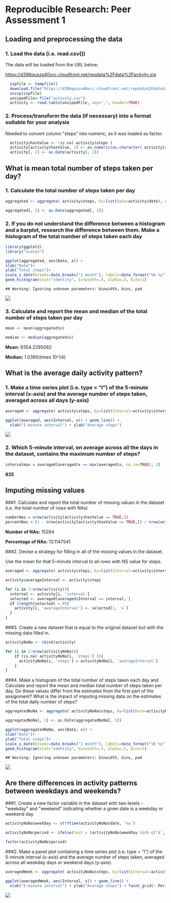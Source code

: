 # Reproducible Research: Peer Assessment 1


## Loading and preprocessing the data

### 1. Load the data (i.e. read.csv())

The data will be loaded from the URL below:

https://d396qusza40orc.cloudfront.net/repdata%2Fdata%2Factivity.zip


```r
  zipfile <- tempfile()
  download.file("https://d396qusza40orc.cloudfront.net/repdata%2Fdata%2Factivity.zip",zipfile, method="curl")
  unzip(zipfile)
  unzipedFile<-file("activity.csv")
  activity <- read.table(unzipedFile, sep=",", header=TRUE)
```

### 2. Process/transform the data (if necessary) into a format suitable for your analysis

Needed to convert column "steps" into numeric, as it was loaded as factor.


```r
  activity$hasValue <- !is.na( activity$steps )
  activity[activity$hasValue, 1] <- as.numeric(as.character( activity[activity$hasValue, 1] ))  
  activity[, 2] <- as.Date(activity[, 2])
```

## What is mean total number of steps taken per day?

### 1. Calculate the total number of steps taken per day

```r
aggregated <- aggregate( activity$steps, by=list(Date=activity$date), sum, na.rm=TRUE)

aggregated[, 1] <- as.Date(aggregated[, 1])
```

### 2. If you do not understand the difference between a histogram and a barplot, research the difference between them. Make a histogram of the total number of steps taken each day


```r
library(ggplot2)
library("scales")

ggplot(aggregated, aes(Date, x)) + 
xlab("Date")+
ylab("Total steps")+
scale_x_date(breaks=date_breaks("1 month"), labels=date_format("%b %y")) +
geom_histogram(stat="identity", binwidth=.5, alpha=.5, bins=1)
```

```
## Warning: Ignoring unknown parameters: binwidth, bins, pad
```

![](PA1_template_files/figure-html/unnamed-chunk-4-1.png)<!-- -->

### 3. Calculate and report the mean and median of the total number of steps taken per day


```r
mean <- mean(aggregated$x)

median <- median(aggregated$x)
```

**Mean:** 9354.2295082

**Median:** 1.0395\times 10^{4}

## What is the average daily activity pattern?

### 1. Make a time series plot (i.e. type = "l") of the 5-minute interval (x-axis) and the average number of steps taken, averaged across all days (y-axis)


```r
averaged <- aggregate( activity$steps, by=list(Interval=activity$interval), mean, na.rm=TRUE)

ggplot(averaged, aes(Interval, x)) + geom_line() +
  xlab("5-minute interval") + ylab("Average steps")
```

![](PA1_template_files/figure-html/unnamed-chunk-6-1.png)<!-- -->

### 2. Which 5-minute interval, on average across all the days in the dataset, contains the maximum number of steps?


```r
intervalmax = averaged[averaged$x == max(averaged$x, na.rm=TRUE), 1]
```

**835**

## Imputing missing values

###1. Calculate and report the total number of missing values in the dataset (i.e. the total number of rows with NAs)


```r
numberNas = nrow(activity[activity$hasValue == TRUE,])
percentNas = (1 - nrow(activity[activity$hasValue == TRUE,]) / nrow(activity)) * 100
```

**Number of NAs:** 15264

**Percentage of NAs:** 13.1147541

###2. Devise a strategy for filling in all of the missing values in the dataset. 

Use the mean for that 5-minute interval to all rows with NS value for steps.


```r
averaged <- aggregate( activity$steps, by=list(Interval=activity$interval), mean, na.rm=TRUE)

activity$averageInterval <- activity$steps

for (i in 1:nrow(activity)){
  interval <- activity[i, 'interval']
  selected <- averaged[averaged$Interval == interval, ]
  if (length(selected) > 0){
    activity[i, 'averageInterval'] <- selected[1, 'x']
  }
}
```

###3. Create a new dataset that is equal to the original dataset but with the missing data filled in.


```r
activityNoNa <- cbind(activity)

for (i in 1:nrow(activityNoNa)){
    if (is.na( activityNoNa[i, 'steps'] )){
      activityNoNa[i, 'steps'] = activityNoNa[i, 'averageInterval']
    }
}
```

###4. Make a histogram of the total number of steps taken each day and Calculate and report the mean and median total number of steps taken per day. Do these values differ from the estimates from the first part of the assignment? What is the impact of imputing missing data on the estimates of the total daily number of steps?


```r
aggregatedNoNa <- aggregate( activityNoNa$steps, by=list(Date=activityNoNa$date), sum, na.rm=TRUE)

aggregatedNoNa[, 1] <- as.Date(aggregatedNoNa[, 1])

ggplot(aggregatedNoNa, aes(Date, x)) + 
xlab("Date")+
ylab("Total steps")+
scale_x_date(breaks=date_breaks("1 month"), labels=date_format("%b %y")) +
geom_histogram(stat="identity", binwidth=.5, alpha=.5, bins=1)
```

```
## Warning: Ignoring unknown parameters: binwidth, bins, pad
```

![](PA1_template_files/figure-html/unnamed-chunk-11-1.png)<!-- -->

## Are there differences in activity patterns between weekdays and weekends?

###1. Create a new factor variable in the dataset with two levels - "weekday" and "weekend" indicating whether a given date is a weekday or weekend day.


```r
activityNoNa$weekDay <- strftime(activityNoNa$date, '%u')

activityNoNa$period <- ifelse(test = (activityNoNa$weekDay %in% c('6', '7')), yes = 'weekend', no = 'week')

factor(activityNoNa$period)
```

###2. Make a panel plot containing a time series plot (i.e. type = "l") of the 5-minute interval (x-axis) and the average number of steps taken, averaged across all weekday days or weekend days (y-axis). 


```r
averagedWeek <- aggregate( activityNoNa$steps, by=list(Interval=activityNoNa$interval, Period=activityNoNa$period), mean, na.rm=TRUE)

ggplot(averagedWeek, aes(Interval, x)) + geom_line() +
  xlab("5-minute interval") + ylab("Average steps") + facet_grid(~ Period)
```

![](PA1_template_files/figure-html/unnamed-chunk-13-1.png)<!-- -->

